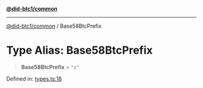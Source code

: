 [**@did-btc1/common**](../README.md)

***

[@did-btc1/common](../globals.md) / Base58BtcPrefix

# Type Alias: Base58BtcPrefix

> **Base58BtcPrefix** = `"z"`

Defined in: [types.ts:18](https://github.com/dcdpr/did-btc1-js/blob/4ab6f9915d95beed9bc633644c9db1539395f512/packages/common/src/types.ts#L18)
